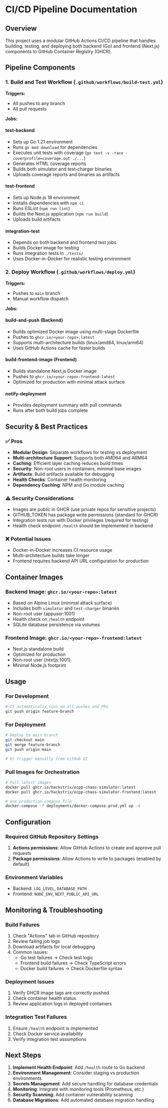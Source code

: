 # CI/CD Pipeline Documentation

## Overview

This project uses a modular GitHub Actions CI/CD pipeline that handles building, testing, and deploying both backend (Go) and frontend (Next.js) components to GitHub Container Registry (GHCR).

## Pipeline Components

### 1. Build and Test Workflow (`.github/workflows/build-test.yml`)

**Triggers:**
- All pushes to any branch
- All pull requests

**Jobs:**

#### test-backend
- Sets up Go 1.21 environment
- Runs `go mod download` for dependencies
- Executes unit tests with coverage (`go test -v -race -coverprofile=coverage.out ./...`)
- Generates HTML coverage reports
- Builds both simulator and test-charger binaries
- Uploads coverage reports and binaries as artifacts

#### test-frontend  
- Sets up Node.js 18 environment
- Installs dependencies with `npm ci`
- Runs ESLint (`npm run lint`)
- Builds the Next.js application (`npm run build`)
- Uploads build artifacts

#### integration-test
- Depends on both backend and frontend test jobs
- Builds Docker image for testing
- Runs integration tests in `./tests/`
- Uses Docker-in-Docker for realistic testing environment

### 2. Deploy Workflow (`.github/workflows/deploy.yml`)

**Triggers:**
- Pushes to `main` branch
- Manual workflow dispatch

**Jobs:**

#### build-and-push (Backend)
- Builds optimized Docker image using multi-stage Dockerfile
- Pushes to `ghcr.io/<your-repo>:latest`
- Supports multi-architecture builds (linux/amd64, linux/arm64)
- Uses GitHub Actions cache for faster builds

#### build-frontend-image (Frontend)
- Builds standalone Next.js Docker image
- Pushes to `ghcr.io/<your-repo>-frontend:latest`
- Optimized for production with minimal attack surface

#### notify-deployment
- Provides deployment summary with pull commands
- Runs after both build jobs complete

## Security & Best Practices

### ✅ Pros
- **Modular Design**: Separate workflows for testing vs deployment
- **Multi-architecture Support**: Supports both AMD64 and ARM64
- **Caching**: Efficient layer caching reduces build times
- **Security**: Non-root users in containers, minimal base images
- **Artifacts**: Build artifacts available for debugging
- **Health Checks**: Container health monitoring
- **Dependency Caching**: NPM and Go module caching

### ⚠️ Security Considerations
- Images are public in GHCR (use private repos for sensitive projects)
- GITHUB_TOKEN has package write permissions (standard for GHCR)
- Integration tests run with Docker privileges (required for testing)
- Health check endpoint `/health` should be implemented in backend

### ❌ Potential Issues
- Docker-in-Docker increases CI resource usage
- Multi-architecture builds take longer
- Frontend requires backend API URL configuration for production

## Container Images

### Backend Image: `ghcr.io/<your-repo>:latest`
- Based on Alpine Linux (minimal attack surface)
- Includes both `simulator` and `test-charger` binaries
- Non-root user (appuser:1001)
- Health check on `/health` endpoint
- SQLite database persistence via volumes

### Frontend Image: `ghcr.io/<your-repo>-frontend:latest`
- Next.js standalone build
- Optimized for production
- Non-root user (nextjs:1001)
- Minimal Node.js footprint

## Usage

### For Development
```bash
# CI automatically runs on all pushes and PRs
git push origin feature-branch
```

### For Deployment
```bash
# Deploy to main branch
git checkout main
git merge feature-branch
git push origin main

# Or trigger manually from GitHub UI
```

### Pull Images for Orchestration
```bash
# Pull latest images
docker pull ghcr.io/hackstrix/ocpp-chaos-simulator:latest
docker pull ghcr.io/hackstrix/ocpp-chaos-simulator-frontend:latest

# Use production compose file
docker-compose -f deployments/docker-compose.prod.yml up -d
```

## Configuration

### Required GitHub Repository Settings
1. **Actions permissions**: Allow GitHub Actions to create and approve pull requests
2. **Package permissions**: Allow Actions to write to packages (enabled by default)

### Environment Variables
- Backend: `LOG_LEVEL`, `DATABASE_PATH`
- Frontend: `NODE_ENV`, `NEXT_PUBLIC_API_URL`

## Monitoring & Troubleshooting

### Build Failures
1. Check "Actions" tab in GitHub repository
2. Review failing job logs
3. Download artifacts for local debugging
4. Common issues:
   - Go test failures → Check test logic
   - Frontend build failures → Check TypeScript errors
   - Docker build failures → Check Dockerfile syntax

### Deployment Issues
1. Verify GHCR image tags are correctly pushed
2. Check container health status
3. Review application logs in deployed containers

### Integration Test Failures
1. Ensure `/health` endpoint is implemented
2. Check Docker service availability
3. Verify integration test assumptions

## Next Steps

1. **Implement Health Endpoint**: Add `/health` route to Go backend
2. **Environment Management**: Consider staging vs production environments  
3. **Secrets Management**: Add secure handling for database credentials
4. **Monitoring**: Integrate with monitoring tools (Prometheus, etc.)
5. **Security Scanning**: Add container vulnerability scanning
6. **Database Migrations**: Add automated database migration handling
